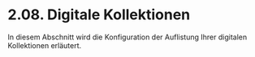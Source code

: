 # 2.08. Digitale Kollektionen

In diesem Abschnitt wird die Konfiguration der Auflistung Ihrer digitalen Kollektionen erläutert.

